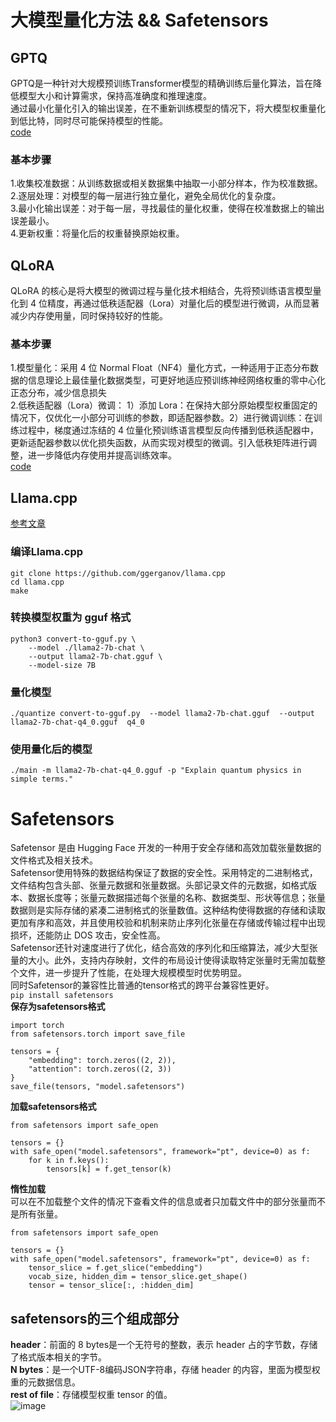 # 大模型量化方法 && Safetensors
## GPTQ
GPTQ是一种针对大规模预训练Transformer模型的精确训练后量化算法，旨在降低模型大小和计算需求，保持高准确度和推理速度。  
通过最小化量化引入的输出误差，在不重新训练模型的情况下，将大模型权重量化到低比特，同时尽可能保持模型的性能。  
[code](https://github.com/apt000/Quantization_method/blob/main/GPTQ_qt.py)  
### 基本步骤  
1.收集校准数据：从训练数据或相关数据集中抽取一小部分样本，作为校准数据。  
2.逐层处理：对模型的每一层进行独立量化，避免全局优化的复杂度。  
3.最小化输出误差：对于每一层，寻找最佳的量化权重，使得在校准数据上的输出误差最小。  
4.更新权重：将量化后的权重替换原始权重。  

## QLoRA
QLoRA 的核心是将大模型的微调过程与量化技术相结合，先将预训练语言模型量化到 4 位精度，再通过低秩适配器（Lora）对量化后的模型进行微调，从而显著减少内存使用量，同时保持较好的性能。  
### 基本步骤  
1.模型量化：采用 4 位 Normal Float（NF4）量化方式，一种适用于正态分布数据的信息理论上最佳量化数据类型，可更好地适应预训练神经网络权重的零中心化正态分布，减少信息损失  
2.低秩适配器（Lora）微调：  1）添加 Lora：在保持大部分原始模型权重固定的情况下，仅优化一小部分可训练的参数，即适配器参数。2）进行微调训练：在训练过程中，梯度通过冻结的 4 位量化预训练语言模型反向传播到低秩适配器中，更新适配器参数以优化损失函数，从而实现对模型的微调。引入低秩矩阵进行调整，进一步降低内存使用并提高训练效率。  
[code](https://github.com/apt000/Quantization_method/blob/main/QLoRA_qt.py)  
## Llama.cpp 
[参考文章](https://blog.csdn.net/m0_65555479/article/details/140949674?ops_request_misc=%257B%2522request%255Fid%2522%253A%2522cc40aafafa3e06f1f630e5d08906bf9e%2522%252C%2522scm%2522%253A%252220140713.130102334..%2522%257D&request_id=cc40aafafa3e06f1f630e5d08906bf9e&biz_id=0&utm_medium=distribute.pc_search_result.none-task-blog-2~all~sobaiduend~default-2-140949674-null-null.142^v100^pc_search_result_base6&utm_term=Llama.cpp%E9%87%8F%E5%8C%96&spm=1018.2226.3001.4187)
### 编译Llama.cpp
```
git clone https://github.com/ggerganov/llama.cpp
cd llama.cpp
make
```
### 转换模型权重为 gguf 格式
```
python3 convert-to-gguf.py \
    --model ./llama2-7b-chat \
    --output llama2-7b-chat.gguf \
    --model-size 7B
```
### 量化模型
`./quantize convert-to-gguf.py  --model llama2-7b-chat.gguf  --output llama2-7b-chat-q4_0.gguf  q4_0`
### 使用量化后的模型
`./main -m llama2-7b-chat-q4_0.gguf -p "Explain quantum physics in simple terms." `

# Safetensors
Safetensor 是由 Hugging Face 开发的一种用于安全存储和高效加载张量数据的文件格式及相关技术。  
Safetensor使用特殊的数据结构保证了数据的安全性。采用特定的二进制格式，文件结构包含头部、张量元数据和张量数据。头部记录文件的元数据，如格式版本、数据长度等；张量元数据描述每个张量的名称、数据类型、形状等信息；张量数据则是实际存储的紧凑二进制格式的张量数值。这种结构使得数据的存储和读取更加有序和高效，并且使用校验和机制来防止序列化张量在存储或传输过程中出现损坏，还能防止 DOS 攻击，安全性高。  
Safetensor还针对速度进行了优化，结合高效的序列化和压缩算法，减少大型张量的大小。此外，支持内存映射，文件的布局设计使得读取特定张量时无需加载整个文件，进一步提升了性能，在处理大规模模型时优势明显。  
同时Safetensor的兼容性比普通的tensor格式的跨平台兼容性更好。  
`pip install safetensors`  
**保存为safetensors格式**  
```
import torch
from safetensors.torch import save_file

tensors = {
    "embedding": torch.zeros((2, 2)),
    "attention": torch.zeros((2, 3))
}
save_file(tensors, "model.safetensors")
```
**加载safetensors格式**  
```
from safetensors import safe_open

tensors = {}
with safe_open("model.safetensors", framework="pt", device=0) as f:
    for k in f.keys():
        tensors[k] = f.get_tensor(k)
```
**惰性加载**  
可以在不加载整个文件的情况下查看文件的信息或者只加载文件中的部分张量而不是所有张量。  
```
from safetensors import safe_open

tensors = {}
with safe_open("model.safetensors", framework="pt", device=0) as f:
    tensor_slice = f.get_slice("embedding")
    vocab_size, hidden_dim = tensor_slice.get_shape()
    tensor = tensor_slice[:, :hidden_dim]
```
## safetensors的三个组成部分  
**header**：前面的 8 bytes是一个无符号的整数，表示 header 占的字节数，存储了格式版本相关的字节。  
**N bytes**：是一个UTF-8编码JSON字符串，存储 header 的内容，里面为模型权重的元数据信息。  
**rest of file**：存储模型权重 tensor 的值。  
![image](https://github.com/user-attachments/assets/215fed37-ec5d-4fa3-8aea-fbbd015a6374)


